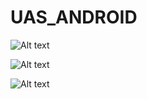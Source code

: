 # UAS_ANDROID
![Alt text](image-readme/lampiran1.jpg?raw=true "Title")

![Alt text](image-readme/lampiran2.jpg?raw=true "Title")

![Alt text](image-readme/lampiran3.jpg?raw=true "Title")
